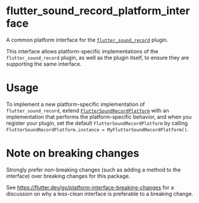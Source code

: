 # flutter_sound_record_platform_interface

A common platform interface for the [`flutter_sound_record`][1] plugin.

This interface allows platform-specific implementations of the `flutter_sound_record`
plugin, as well as the plugin itself, to ensure they are supporting the
same interface.

# Usage

To implement a new platform-specific implementation of `flutter_sound_record`, extend
[`FlutterSoundRecordPlatform`][2] with an implementation that performs the
platform-specific behavior, and when you register your plugin, set the default
`FlutterSoundRecordPlatform` by calling
`FlutterSoundRecordPlatform.instance = MyFlutterSoundRecordPlatform()`.

# Note on breaking changes

Strongly prefer non-breaking changes (such as adding a method to the interface)
over breaking changes for this package.

See https://flutter.dev/go/platform-interface-breaking-changes for a discussion
on why a less-clean interface is preferable to a breaking change.

[1]: ../flutter_sound_record
[2]: lib/flutter_sound_record_platform_interface.dart
